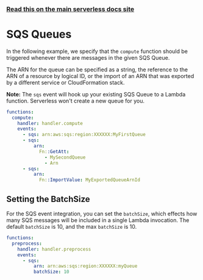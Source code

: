 <!--
title: Serverless Framework - AWS Lambda Events - SQS Queues
menuText: SQS
menuOrder: 6
description:  Setting up AWS SQS Queue Events with AWS Lambda via the Serverless Framework
layout: Doc
-->

<!-- DOCS-SITE-LINK:START automatically generated  -->
### [Read this on the main serverless docs site](https://www.serverless.com/framework/docs/providers/aws/events/sqs)
<!-- DOCS-SITE-LINK:END -->

# SQS Queues

In the following example, we specify that the `compute` function should be triggered whenever there are messages in the given SQS Queue.

The ARN for the queue can be specified as a string, the reference to the ARN of a resource by logical ID, or the import of an ARN that was exported by a different service or CloudFormation stack.

**Note:** The `sqs` event will hook up your existing SQS Queue to a Lambda function. Serverless won't create a new queue for you.

```yml
functions:
  compute:
    handler: handler.compute
    events:
      - sqs: arn:aws:sqs:region:XXXXXX:MyFirstQueue
      - sqs:
          arn:
            Fn::GetAtt:
              - MySecondQueue
              - Arn
      - sqs:
          arn:
            Fn::ImportValue: MyExportedQueueArnId
```

## Setting the BatchSize

For the SQS event integration, you can set the `batchSize`, which effects how many SQS messages will be included in a single Lambda invocation. The default `batchSize` is 10, and the max `batchSize` is 10.

```yml
functions:
  preprocess:
    handler: handler.preprocess
    events:
      - sqs:
          arn: arn:aws:sqs:region:XXXXXX:myQueue
          batchSize: 10
```
